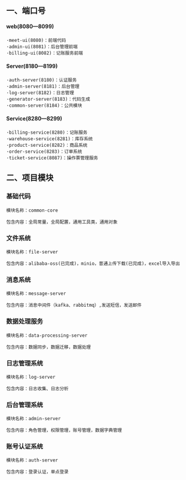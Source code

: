## 一、端口号

#### web(8080—8099)

    ·meet-ui(8080)：前端代码
    ·admin-ui(8081)：后台管理前端
    ·billing-ui(8082)：记账服务前端

#### Server(8180—8199)

    ·auth-server(8180)：认证服务
    ·admin-server(8181)：后台管理
    ·log-server(8182)：日志管理
    ·generator-server(8183)：代码生成
    ·common-server(8184)：公共模块

#### Service(8280—8299)

    ·billing-service(8280)：记账服务
    ·warehouse-service(8281)：库存系统
    ·product-service(8282)：商品系统
    ·order-service(8283)：订单系统
    ·ticket-service(8087)：操作票管理服务

## 二、项目模块

### 基础代码

    模块名称：common-core

    包含内容：全局常量，全局配置，通用工具类，通用对象

### 文件系统

    模块名称：file-server

    包含内容：alibaba-oss(已完成)，minio，普通上传下载(已完成)，excel导入导出

### 消息系统

    模块名称：message-server

    包含内容：消息中间件（kafka、rabbitmq）,发送短信，发送邮件

### 数据处理服务

    模块名称：data-processing-server

    包含内容：数据同步，数据迁移，数据处理

### 日志管理系统

    模块名称：log-server
    
    包含内容：日志收集、日志分析

### 后台管理系统

    模块名称：admin-server
    
    包含内容：角色管理，权限管理，账号管理，数据字典管理

### 账号认证系统

    模块名称：auth-server
    
    包含内容：登录认证，单点登录
    
